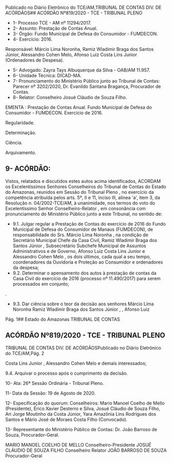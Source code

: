 Publicado  no  Diário  Eletrônico do TCE/AM,TRIBUNAL DE CONTAS DIV. DE ACÓRDÃOS## ACÓRDÃO Nº819/2020 - TCE - TRIBUNAL PLENO

- 1- Processo TCE - AM nº 11294/2017.
- 2- Assunto: Prestação de Contas Anual.
- 3- Órgão: Fundo Municipal de Defesa do Consumidor - FUMDECON.
- 4- Exercício: 2016.

Responsável: Márcio Lima Noronha, Ramiz  Wladimir Braga dos Santos Júnior, Alessandro Cohen Melo, Afonso Luiz Costa Lins Junior (Ordenadores de Despesa).

- 5- Advogado: Zayra Tays Albuquerque da Silva - OAB/AM 11.957.
- 6- Unidade Técnica: DICAD-MA.
- 7- Pronunciamento  do  Ministério  Público  junto  ao  Tribunal  de  Contas: Parecer  nº 3202/2020, Dr. Evanildo Santana Bragança, Procurador de Contas.
- 8- Relator: Conselheiro Josué Cláudio de Souza Filho.

EMENTA : Prestação de Contas Anual. Fundo Municipal de Defesa do Consumidor - FUMDECON. Exercício de 2016.

Regularidade.

Determinação.

Ciência.

Arquivamento.

## 9- ACÓRDÃO:

Vistos, relatados e discutidos estes autos acima identificados, ACORDAM os Excelentíssimos Senhores Conselheiros do Tribunal de Contas do Estado do Amazonas, reunidos em Sessão do Tribunal Pleno , no exercício da competência atribuída pelos arts. 5º, II e 11, inciso III, alínea 'a', item 3, da Resolução n. 04/2002-TCE/AM, à unanimidade, nos termos do voto do Excelentíssimo Senhor Conselheiro-Relator , em consonância com pronunciamento do Ministério Público junto a este Tribunal, no sentido de:

- 9.1. Julgar  regular a  Prestação  de  Contas  do  exercício  de  2016  do  Fundo Municipal  de  Defesa  do  Consumidor  de  Manaus  (FUMDECON),  de responsabilidade do Srs. Márcio Lima Noronha , na condição de Secretário  Municipal  Chefe  da  Casa  Civil, Ramiz  Wladimir  Braga  dos Santos Júnior , Subsecretário Subchefe Municipal de Assuntos Administrativos e de  Governo, Afonso  Luiz  Costa  Lins  Junior e Alessandro  Cohen  Melo , os  dois  últimos,  cada  qual  a  seu  tempo, coordenadores da Ouvidoria e Proteção ao Consumidor e ordenadores da despesa;
- 9.2. Determinar o  apensamento  dos  autos  à  prestação  de  contas  da  Casa Civil do exercício de 2016  (processo nº 11.490/2017) para serem processados em conjunto;

.

- 9.3. Dar  ciência sobre o teor da decisão aos  senhores Márcio  Lima Noronha Ramiz  Wladimir  Braga  dos  Santos  Júnior , , Afonso  Luiz

Pág. 1## Estado do Amazonas TRIBUNAL DE CONTAS

## ACÓRDÃO Nº819/2020 - TCE - TRIBUNAL PLENO

TRIBUNAL DE CONTAS DIV. DE ACÓRDÃOSPublicado  no  Diário  Eletrônico do TCE/AM,Pág. 2

Costa Lins Junior , Alessandro Cohen Melo e demais interessados;

9.4. Arquivar o processo após o cumprimento da decisão.

10-  Ata: 26ª Sessão Ordinária - Tribunal Pleno.

11-  Data da Sessão: 19 de Agosto de 2020.

12-  Especificação do quorum: Conselheiros: Mario Manoel Coelho de Mello (Presidente),  Érico  Xavier  Desterro  e  Silva,  Josué  Cláudio  de  Souza  Filho,  Ari  Jorge Moutinho da Costa Júnior, Yara Amazônia Lins Rodrigues dos Santos e Mário José de Moraes Costa Filho (Convocado).

13-  Representante  do  Ministério  Público  de  Contas: Dr. João  Barroso  de  Souza, Procurador-Geral.

MARIO MANOEL COELHO DE MELLO Conselheiro-Presidente JOSUÉ CLÁUDIO DE SOUZA FILHO Conselheiro Relator JOÃO BARROSO DE SOUZA Procurador-Geral